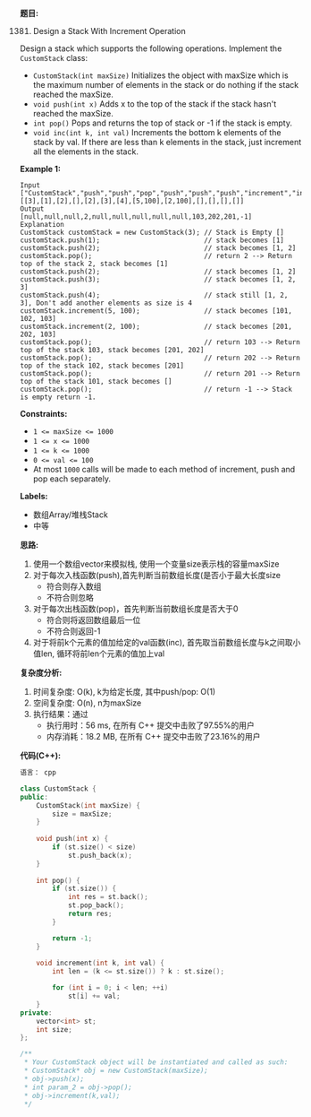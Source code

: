 **题目:**

1381. Design a Stack With Increment Operation

Design a stack which supports the following operations.
Implement the ```CustomStack``` class:
- ```CustomStack(int maxSize)``` Initializes the object with maxSize which is the maximum number of elements in the stack or do nothing if the stack reached the maxSize.
- ```void push(int x)``` Adds x to the top of the stack if the stack hasn't reached the maxSize.
- ```int pop()``` Pops and returns the top of stack or -1 if the stack is empty.
- ```void inc(int k, int val)``` Increments the bottom k elements of the stack by val. If there are less than k elements in the stack, just increment all the elements in the stack.

**Example 1:**
```
Input
["CustomStack","push","push","pop","push","push","push","increment","increment","pop","pop","pop","pop"]
[[3],[1],[2],[],[2],[3],[4],[5,100],[2,100],[],[],[],[]]
Output
[null,null,null,2,null,null,null,null,null,103,202,201,-1]
Explanation
CustomStack customStack = new CustomStack(3); // Stack is Empty []
customStack.push(1);                          // stack becomes [1]
customStack.push(2);                          // stack becomes [1, 2]
customStack.pop();                            // return 2 --> Return top of the stack 2, stack becomes [1]
customStack.push(2);                          // stack becomes [1, 2]
customStack.push(3);                          // stack becomes [1, 2, 3]
customStack.push(4);                          // stack still [1, 2, 3], Don't add another elements as size is 4
customStack.increment(5, 100);                // stack becomes [101, 102, 103]
customStack.increment(2, 100);                // stack becomes [201, 202, 103]
customStack.pop();                            // return 103 --> Return top of the stack 103, stack becomes [201, 202]
customStack.pop();                            // return 202 --> Return top of the stack 102, stack becomes [201]
customStack.pop();                            // return 201 --> Return top of the stack 101, stack becomes []
customStack.pop();                            // return -1 --> Stack is empty return -1.
```

**Constraints:**
- ```1 <= maxSize <= 1000```
- ```1 <= x <= 1000```
- ```1 <= k <= 1000```
- ```0 <= val <= 100```
- At most ```1000``` calls will be made to each method of increment, push and pop each separately.

**Labels:**
- 数组Array/堆栈Stack
- 中等

**思路:**
1. 使用一个数组vector来模拟栈, 使用一个变量size表示栈的容量maxSize
2. 对于每次入栈函数(push),首先判断当前数组长度(是否小于最大长度size
    - 符合则存入数组
    - 不符合则忽略
3. 对于每次出栈函数(pop)，首先判断当前数组长度是否大于0
    - 符合则将返回数组最后一位
    - 不符合则返回-1
4. 对于将前k个元素的值加给定的val函数(inc), 首先取当前数组长度与k之间取小值len, 循环将前len个元素的值加上val

**复杂度分析:**
1. 时间复杂度: O(k), k为给定长度, 其中push/pop: O(1)
2. 空间复杂度: O(n), n为maxSize
3. 执行结果：通过
    - 执行用时：56 ms, 在所有 C++ 提交中击败了97.55%的用户
    - 内存消耗：18.2 MB, 在所有 C++ 提交中击败了23.16%的用户

**代码(C++):**
```C++
语言： cpp

class CustomStack {
public:
    CustomStack(int maxSize) {
        size = maxSize;
    }
    
    void push(int x) {
        if (st.size() < size)
            st.push_back(x);
    }
    
    int pop() {
        if (st.size()) {
            int res = st.back();
            st.pop_back();
            return res;
        }

        return -1;
    }
    
    void increment(int k, int val) {
        int len = (k <= st.size()) ? k : st.size();

        for (int i = 0; i < len; ++i)
            st[i] += val;
    }
private:
    vector<int> st;
    int size;
};

/**
 * Your CustomStack object will be instantiated and called as such:
 * CustomStack* obj = new CustomStack(maxSize);
 * obj->push(x);
 * int param_2 = obj->pop();
 * obj->increment(k,val);
 */
```
